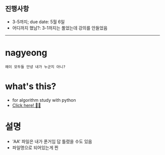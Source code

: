 ## 진행사항
- 3-5까지; due date: 5월 6일
- 어디까지 했남?: 3-1까지는 풀었는데 강의를 안들었음

------

# nagyeong
```
헤이 모두들 안녕 내가 누군지 아니?
```
  
# what's this?
- for algorithm study with python
- [Click here! 🤸‍♀️](https://www.inflearn.com/course/%ED%8C%8C%EC%9D%B4%EC%8D%AC-%EC%95%8C%EA%B3%A0%EB%A6%AC%EC%A6%98-%EB%AC%B8%EC%A0%9C%ED%92%80%EC%9D%B4-%EC%BD%94%EB%94%A9%ED%85%8C%EC%8A%A4%ED%8A%B8#)

# 설명
- 'AA' 파일은 내가 푼거임 답 틀렸을 수도 있음
- 파일명으로 되어있는게 찐


